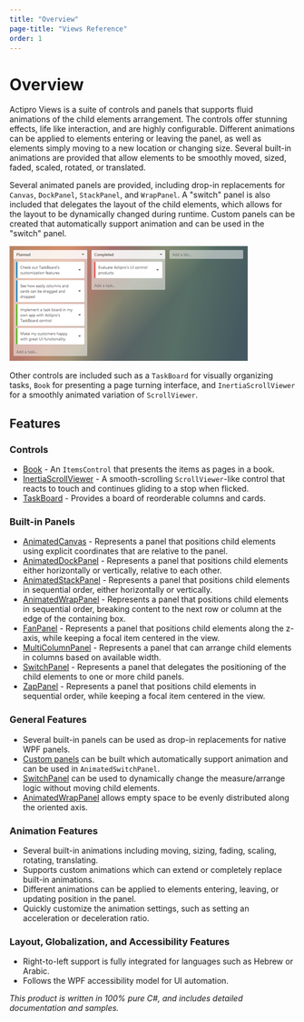 ```yaml
---
title: "Overview"
page-title: "Views Reference"
order: 1
---
```

# Overview

Actipro Views is a suite of controls and panels that supports fluid animations of the child elements arrangement.  The controls offer stunning effects, life like interaction, and are highly configurable.  Different animations can be applied to elements entering or leaving the panel, as well as elements simply moving to a new location or changing size.  Several built-in animations are provided that allow elements to be smoothly moved, sized, faded, scaled, rotated, or translated.

Several animated panels are provided, including drop-in replacements for `Canvas`, `DockPanel`, `StackPanel`, and `WrapPanel`.  A "switch" panel is also included that delegates the layout of the child elements, which allows for the layout to be dynamically changed during runtime.  Custom panels can be created that automatically support animation and can be used in the "switch" panel.

![Screenshot](images/taskboard-task-planning.png)

Other controls are included such as a `TaskBoard` for visually organizing tasks, `Book` for presenting a page turning interface, and `InertiaScrollViewer` for a smoothly animated variation of `ScrollViewer`.

## Features

### Controls

- [Book](controls/book.md) - An `ItemsControl` that presents the items as pages in a book.
- [InertiaScrollViewer](controls/inertia-scroll-viewer.md) - A smooth-scrolling `ScrollViewer`-like control that reacts to touch and continues gliding to a stop when flicked.
- [TaskBoard](controls/taskboard.md) - Provides a board of reorderable columns and cards.

### Built-in Panels

- [AnimatedCanvas](panels/animatedcanvas.md) - Represents a panel that positions child elements using explicit coordinates that are relative to the panel.
- [AnimatedDockPanel](panels/animateddockpanel.md) - Represents a panel that positions child elements either horizontally or vertically, relative to each other.
- [AnimatedStackPanel](panels/animatedstackpanel.md) - Represents a panel that positions child elements in sequential order, either horizontally or vertically.
- [AnimatedWrapPanel](panels/animatedwrappanel.md) - Represents a panel that positions child elements in sequential order, breaking content to the next row or column at the edge of the containing box.
- [FanPanel](panels/fanpanel.md) - Represents a panel that positions child elements along the z-axis, while keeping a focal item centered in the view.
- [MultiColumnPanel](panels/multicolumnpanel.md) - Represents a panel that can arrange child elements in columns based on available width.
- [SwitchPanel](panels/switchpanel.md) - Represents a panel that delegates the positioning of the child elements to one or more child panels.
- [ZapPanel](panels/zappanel.md) - Represents a panel that positions child elements in sequential order, while keeping a focal item centered in the view.

### General Features

- Several built-in panels can be used as drop-in replacements for native WPF panels.
- [Custom panels](panels/building-a-custom-panel.md) can be built which automatically support animation and can be used in `AnimatedSwitchPanel`.
- [SwitchPanel](panels/switchpanel.md) can be used to dynamically change the measure/arrange logic without moving child elements.
- [AnimatedWrapPanel](panels/animatedwrappanel.md) allows empty space to be evenly distributed along the oriented axis.

### Animation Features

- Several built-in animations including moving, sizing, fading, scaling, rotating, translating.
- Supports custom animations which can extend or completely replace built-in animations.
- Different animations can be applied to elements entering, leaving, or updating position in the panel.
- Quickly customize the animation settings, such as setting an acceleration or deceleration ratio.

### Layout, Globalization, and Accessibility Features

- Right-to-left support is fully integrated for languages such as Hebrew or Arabic.
- Follows the WPF accessibility model for UI automation.

*This product is written in 100% pure C#, and includes detailed documentation and samples.*
